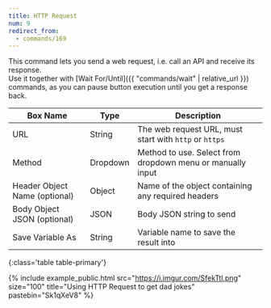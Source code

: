 ```yaml
---
title: HTTP Request
num: 9
redirect_from:
  - commands/169
---
```


This command lets you send a web request, i.e. call an API and receive its response.\
Use it together with [Wait For/Until]({{ "commands/wait" | relative_url }}) commands, as you can pause button execution until you get a response back.


| Box Name | Type | Description | 
|-------|--------|--------
|URL|String|The web request URL, must start with `http` or `https`
|Method|Dropdown|Method to use. Select from dropdown menu or manually input
|Header Object Name (optional)|Object |Name of the object containing any required headers
|Body Object JSON (optional)|JSON|Body JSON string to send
|Save Variable As|String|Variable name to save the result into
{:class='table table-primary'}

{% include example_public.html src="https://i.imgur.com/SfekTtI.png" size="100" title="Using HTTP Request to get dad jokes" pastebin="Sk1qXeV8" %}  







